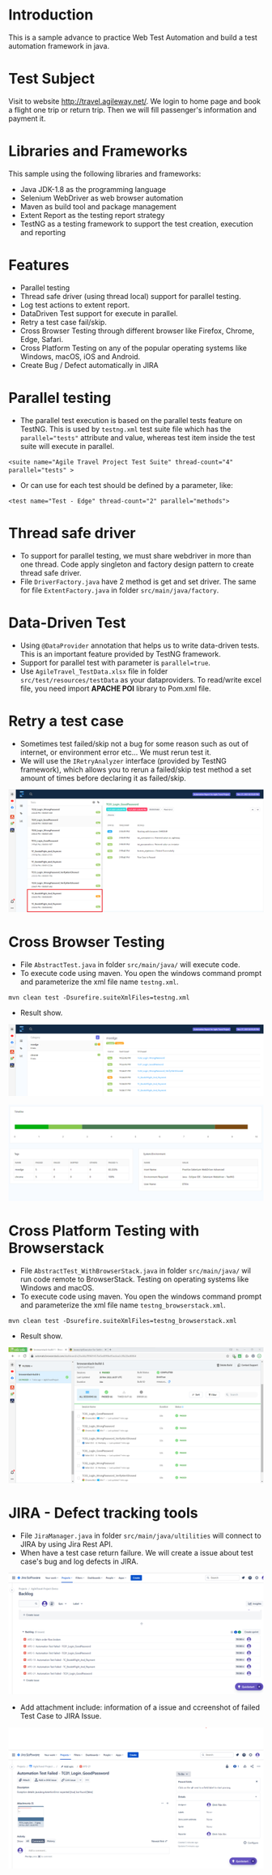 # Introduction
This is a sample advance to practice Web Test Automation and build a test automation framework in java. 

# Test Subject
Visit to website http://travel.agileway.net/. We login to home page and book a flight one trip or return trip. Then we will fill passenger's information and payment it.  

# Libraries and Frameworks
This sample using the following libraries and frameworks:
- Java JDK-1.8 as the programming language
- Selenium WebDriver as web browser automation
- Maven as build tool and package management
- Extent Report as the testing report strategy
- TestNG as a testing framework to support the test creation, execution and reporting

# Features
- Parallel testing
- Thread safe driver (using thread local) support for parallel testing.
- Log test actions to extent report.
- DataDriven Test support for execute in parallel.
- Retry a test case fail/skip.
- Cross Browser Testing through different browser like Firefox, Chrome, Edge, Safari.
- Cross Platform Testing on any of the popular operating systems like Windows, macOS, iOS and Android.
- Create Bug / Defect automatically in JIRA

# Parallel testing
- The parallel test execution is based on the parallel tests feature on TestNG. This is used by `testng.xml` test suite file which has the `parallel="tests"` attribute and value, whereas test item inside the test suite will execute in parallel.
```
<suite name="Agile Travel Project Test Suite" thread-count="4" parallel="tests" >
```
- Or can use for each test should be defined by a parameter, like:
```
<test name="Test - Edge" thread-count="2" parallel="methods">
```
# Thread safe driver
- To support for parallel testing, we must share webdriver in more than one thread. Code apply singleton and factory design pattern to create thread safe driver.
- File `DriverFactory.java` have 2 method is get and set driver. The same for file `ExtentFactory.java` in folder `src/main/java/factory`.

# Data-Driven Test
- Using `@DataProvider` annotation that helps us to write data-driven tests. This is an important feature provided by TestNG framework.
- Support for parallel test with parameter is `parallel=true`.
- Use `AgileTravel_TestData.xlsx` file in folder `src/test/resources/testData` as your dataproviders. To read/write excel file, you need import **APACHE POI** library to Pom.xml file.

# Retry a test case
- Sometimes test failed/skip not a bug for some reason such as out of internet, or environment error etc... We must rerun test it.
- We will use the `IRetryAnalyzer` interface (provided by TestNG framework), which allows you to rerun a failed/skip test method a set amount of times before declaring it as failed/skip.

![Cross Browser Testing](https://github.com/DTXin/Web_Test_Automation_Framework_Advance/blob/master/Reports/Image/Retry%20Test.png)

# Cross Browser Testing
- File `AbstractTest.java` in folder `src/main/java/` will execute code. 
- To execute code using maven. You open the windows command prompt and parameterize the xml file name `testng.xml`.   
```
mvn clean test -Dsurefire.suiteXmlFiles=testng.xml
```
- Result show.

![Cross Browser Testing](https://github.com/DTXin/Web_Test_Automation_Framework_Advance/blob/master/Reports/Image/Cross-Browser%20Test_Image.png)

![Cross Browser Testing](https://github.com/DTXin/Web_Test_Automation_Framework_Advance/blob/master/Reports/Image/Cross-Browser%20Test_Image%202.png)

# Cross Platform Testing with Browserstack
- File `AbstractTest_WithBrowserStack.java` in folder `src/main/java/` wil run code remote to BrowserStack. Testing on operating systems like Windows and macOS.
- To execute code using maven. You open the windows command prompt and parameterize the xml file name `testng_browserstack.xml`. 
```
mvn clean test -Dsurefire.suiteXmlFiles=testng_browserstack.xml
```
- Result show.

![Cross Platform Testing with Browserstack](https://github.com/DTXin/Web_Test_Automation_Framework_Advance/blob/master/Reports/Image/Browserstack_build.png)

# JIRA - Defect tracking tools
- File `JiraManager.java` in folder `src/main/java/ultilities` will connect to JIRA by using Jira Rest API.
- When have a test case return failure. We will create a issue about test case's bug and log defects in JIRA.

![Creatae A Issue](https://github.com/DTXin/Web_Test_Automation_Framework_Advance/blob/master/Reports/Image/Intergrate%20with%20Jira_Image1.png)

- Add attachment include: information of a issue and ccreenshot of failed Test Case to JIRA Issue.

![Creatae A Issue](https://github.com/DTXin/Web_Test_Automation_Framework_Advance/blob/master/Reports/Image/Intergrate%20with%20Jira_Image2.png)
